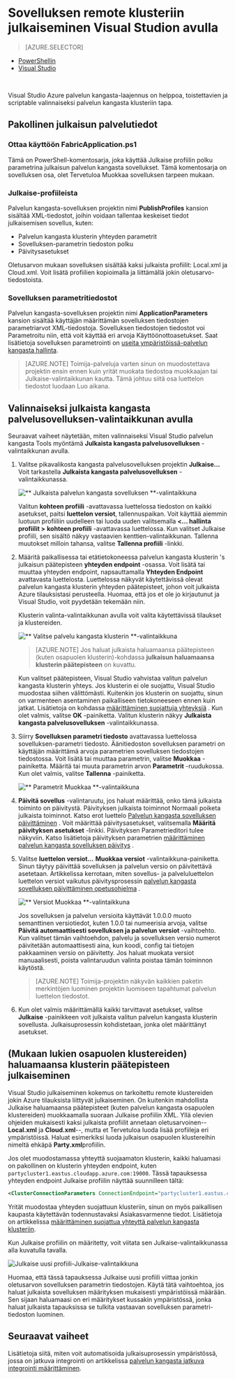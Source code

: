<properties
    pageTitle="Sovelluksen julkaiseminen remote klusterin Visual Studiossa | Microsoft Azure"
    description="Katso lisätietoja sovelluksen remote palvelun kangasta klusteriin julkaiseminen Visual Studiossa."
    services="service-fabric"
    documentationCenter="na"
    authors="cawams"
    manager="timlt"
    editor="" />

<tags
    ms.service="multiple"
    ms.devlang="dotnet"
    ms.topic="article"
    ms.tgt_pltfrm="na"
    ms.workload="multiple"
    ms.date="07/29/2016"
    ms.author="cawa" />

# <a name="publish-an-application-to-a-remote-cluster-by-using-visual-studio"></a>Sovelluksen remote klusteriin julkaiseminen Visual Studion avulla

> [AZURE.SELECTOR]
- [PowerShellin](service-fabric-deploy-remove-applications.md)
- [Visual Studio](service-fabric-publish-app-remote-cluster.md)

<br/>

Visual Studio Azure palvelun kangasta-laajennus on helppoa, toistettavien ja scriptable valinnaiseksi palvelun kangasta klusteriin tapa.

## <a name="the-artifacts-required-for-publishing"></a>Pakollinen julkaisun palvelutiedot

### <a name="deploy-fabricapplicationps1"></a>Ottaa käyttöön FabricApplication.ps1

Tämä on PowerShell-komentosarja, joka käyttää Julkaise profiilin polku parametrina julkaisun palvelun kangasta sovellukset. Tämä komentosarja on sovelluksen osa, olet Tervetuloa Muokkaa sovelluksen tarpeen mukaan.

### <a name="publish-profiles"></a>Julkaise-profiileista

Palvelun kangasta-sovelluksen projektin nimi **PublishProfiles** kansion sisältää XML-tiedostot, joihin voidaan tallentaa keskeiset tiedot julkaisemisen sovellus, kuten:

- Palvelun kangasta klusterin yhteyden parametrit
- Sovelluksen-parametrin tiedoston polku
- Päivitysasetukset

Oletusarvon mukaan sovelluksen sisältää kaksi julkaista profiilit: Local.xml ja Cloud.xml. Voit lisätä profiilien kopioimalla ja liittämällä jokin oletusarvo-tiedostoista.

### <a name="application-parameter-files"></a>Sovelluksen parametritiedostot

Palvelun kangasta-sovelluksen projektin nimi **ApplicationParameters** kansion sisältää käyttäjän määrittämän sovelluksen tiedostojen parametriarvot XML-tiedostoja. Sovelluksen tiedostojen tiedostot voi Parametroitu niin, että voit käyttää eri arvoja Käyttöönottoasetukset. Saat lisätietoja sovelluksen parametrointi on [useita ympäristöissä-palvelun kangasta hallinta](service-fabric-manage-multiple-environment-app-configuration.md).

>[AZURE.NOTE] Toimija-palveluja varten sinun on muodostettava projektin ensin ennen kuin yrität muokata tiedostoa muokkaajan tai Julkaise-valintaikkunan kautta. Tämä johtuu siitä osa luettelon tiedostot luodaan Luo aikana.

## <a name="to-publish-an-application-by-using-the-publish-service-fabric-application-dialog-box"></a>Valinnaiseksi julkaista kangasta palvelusovelluksen-valintaikkunan avulla

Seuraavat vaiheet näytetään, miten valinnaiseksi Visual Studio palvelun kangasta Tools myöntämä **Julkaista kangasta palvelusovelluksen** -valintaikkunan avulla.

1. Valitse pikavalikosta kangasta palvelusovelluksen projektin **Julkaise...** Voit tarkastella **Julkaista kangasta palvelusovelluksen** -valintaikkunassa.

    ![** Julkaista palvelun kangasta sovelluksen **-valintaikkuna][0]

    Valitun **kohteen profiili** -avattavassa luettelossa tiedoston on kaikki asetukset, paitsi **luettelon versiot**, tallennuspaikan. Voit käyttää aiemmin luotuun profiiliin uudelleen tai luoda uuden valitsemalla **<... hallinta profiilit >** **kohteen profiili** -avattavassa luettelossa. Kun valitset Julkaise profiili, sen sisältö näkyy vastaavien kenttien-valintaikkunan. Tallenna muutokset milloin tahansa, valitse **Tallenna profiili** -linkki.    

2. Määritä paikallisessa tai etätietokoneessa palvelun kangasta klusterin 's julkaisun päätepisteen **yhteyden endpoint** -osassa. Voit lisätä tai muuttaa yhteyden endpoint, napsauttamalla **Yhteyden Endpoint** avattavasta luettelosta. Luettelossa näkyvät käytettävissä olevat palvelun kangasta klusterin yhteyden päätepisteet, johon voit julkaista Azure tilauksistasi perusteella. Huomaa, että jos et ole jo kirjautunut ja Visual Studio, voit pyydetään tekemään niin.

    Klusterin valinta-valintaikkunan avulla voit valita käytettävissä tilaukset ja klustereiden.

    ![** Valitse palvelu kangasta klusterin **-valintaikkuna][1]

    >[AZURE.NOTE] Jos haluat julkaista haluamaansa päätepisteen (kuten osapuolen klusterin)-kohdassa **julkaisun haluamaansa klusterin päätepisteen** on kuvattu.

    Kun valitset päätepisteen, Visual Studio vahvistaa valitun palvelun kangasta klusterin yhteys. Jos klusterin ei ole suojattu, Visual Studio muodostaa siihen välittömästi. Kuitenkin jos klusterin on suojattu, sinun on varmenteen asentaminen paikalliseen tietokoneeseen ennen kuin jatkat. Lisätietoja on kohdassa [määrittäminen suojattuja yhteyksiä](service-fabric-visualstudio-configure-secure-connections.md) . Kun olet valmis, valitse **OK** -painiketta. Valitun klusterin näkyy **Julkaista kangasta palvelusovelluksen** -valintaikkunassa.

3. Siirry **Sovelluksen parametri tiedosto** avattavassa luettelossa sovelluksen-parametri tiedosto. Äänitiedoston sovelluksen parametri on käyttäjän määrittämä arvoja parametrien sovelluksen tiedostojen tiedostossa. Voit lisätä tai muuttaa parametrin, valitse **Muokkaa** -painiketta. Määritä tai muuta parametrin arvon **Parametrit** -ruudukossa. Kun olet valmis, valitse **Tallenna** -painiketta.

    ![** Parametrit Muokkaa **-valintaikkuna][2]

4. **Päivitä sovellus** -valintaruutu, jos haluat määrittää, onko tämä julkaista toiminto on päivitystä. Päivityksen julkaista toiminnot Normaali poiketa julkaista toiminnot. Katso erot luettelo [Palvelun kangasta sovelluksen päivittäminen](service-fabric-application-upgrade.md) . Voit määrittää päivitysasetukset, valitsemalla **Määritä päivityksen asetukset** -linkki. Päivityksen Parametrieditori tulee näkyviin. Katso lisätietoja päivityksen parametrien [määrittäminen palvelun kangasta sovelluksen päivitys](service-fabric-visualstudio-configure-upgrade.md) .

5. Valitse **luettelon versiot...** **Muokkaa versiot** -valintaikkuna-painiketta. Sinun täytyy päivittää sovelluksen ja palvelun versio on päivitettävä asetetaan. Artikkelissa kerrotaan, miten sovellus- ja palveluluettelon luettelon versiot vaikutus päivitysprosessin [palvelun kangasta sovelluksen päivittäminen opetusohjelma](service-fabric-application-upgrade-tutorial.md) .

    ![** Versiot Muokkaa **-valintaikkuna][3]

    Jos sovelluksen ja palvelun versioita käyttävät 1.0.0.0 muoto semanttinen versiotiedot, kuten 1.0.0 tai numeerisia arvoja, valitse **Päivitä automaattisesti sovelluksen ja palvelun versiot** -vaihtoehto. Kun valitset tämän vaihtoehdon, palvelu ja sovelluksen versio numerot päivitetään automaattisesti aina, kun koodi, config tai tietojen pakkaaminen versio on päivitetty. Jos haluat muokata versiot manuaalisesti, poista valintaruudun valinta poistaa tämän toiminnon käytöstä.

    >[AZURE.NOTE] Toimija-projektin näkyvän kaikkien paketin merkintöjen luominen projektin luomiseen tapahtumat palvelun luettelon tiedostot.

6. Kun olet valmis määrittämällä kaikki tarvittavat asetukset, valitse **Julkaise** -painikkeen voit julkaista valitun palvelun kangasta klusterin sovellusta. Julkaisuprosessin kohdistetaan, jonka olet määrittänyt asetukset.

## <a name="publish-to-an-arbitrary-cluster-endpoint-including-party-clusters"></a>(Mukaan lukien osapuolen klustereiden) haluamaansa klusterin päätepisteen julkaiseminen

Visual Studio julkaiseminen kokemus on tarkoitettu remote klustereiden jokin Azure tilauksista liittyvät julkaiseminen. On kuitenkin mahdollista Julkaise haluamaansa päätepisteet (kuten palvelun kangasta osapuolen klustereiden) muokkaamalla suoraan Julkaise profiilin XML. Yllä olevien ohjeiden mukaisesti kaksi julkaista profiilit annetaan oletusarvoinen--**Local.xml** ja **Cloud.xml**--, mutta et Tervetuloa luoda lisää profiileja eri ympäristöissä. Haluat esimerkiksi luoda julkaisun osapuolen klustereihin nimeltä ehkäpä **Party.xml**profiilin.

Jos olet muodostamassa yhteyttä suojaamaton klusterin, kaikki haluamasi on pakollinen on klusterin yhteyden endpoint, kuten `partycluster1.eastus.cloudapp.azure.com:19000`. Tässä tapauksessa yhteyden endpoint Julkaise profiilin näyttää suunnilleen tältä:

```XML
<ClusterConnectionParameters ConnectionEndpoint="partycluster1.eastus.cloudapp.azure.com:19000" />
```

  Yrität muodostaa yhteyden suojattuun klusteriin, sinun on myös paikallisen kaupasta käytettävän todennustavaksi Asiakasvarmenne tiedot. Lisätietoja on artikkelissa [määrittäminen suojattua yhteyttä palvelun kangasta klusteriin](service-fabric-visualstudio-configure-secure-connections.md).

  Kun Julkaise profiilin on määritetty, voit viitata sen Julkaise-valintaikkunassa alla kuvatulla tavalla.

  ![Julkaise uusi profiili-Julkaise-valintaikkuna][4]

  Huomaa, että tässä tapauksessa Julkaise uusi profiili viittaa jonkin oletusarvon sovelluksen parametrin tiedostojen. Käytä tätä vaihtoehtoa, jos haluat julkaista sovelluksen määrityksen mukaisesti ympäristöissä määrään. Sen sijaan haluamaasi on eri määritykset kussakin ympäristössä, jonka haluat julkaista tapauksissa se tulkita vastaavan sovelluksen parametri-tiedoston luominen.

## <a name="next-steps"></a>Seuraavat vaiheet

Lisätietoja siitä, miten voit automatisoida julkaisuprosessin ympäristössä, jossa on jatkuva integrointi on artikkelissa [palvelun kangasta jatkuva integrointi määrittäminen](service-fabric-set-up-continuous-integration.md).


[0]: ./media/service-fabric-publish-app-remote-cluster/PublishDialog.png
[1]: ./media/service-fabric-publish-app-remote-cluster/SelectCluster.png
[2]: ./media/service-fabric-publish-app-remote-cluster/EditParams.png
[3]: ./media/service-fabric-publish-app-remote-cluster/EditVersions.png
[4]: ./media/service-fabric-publish-app-remote-cluster/publish-to-party-cluster.png
